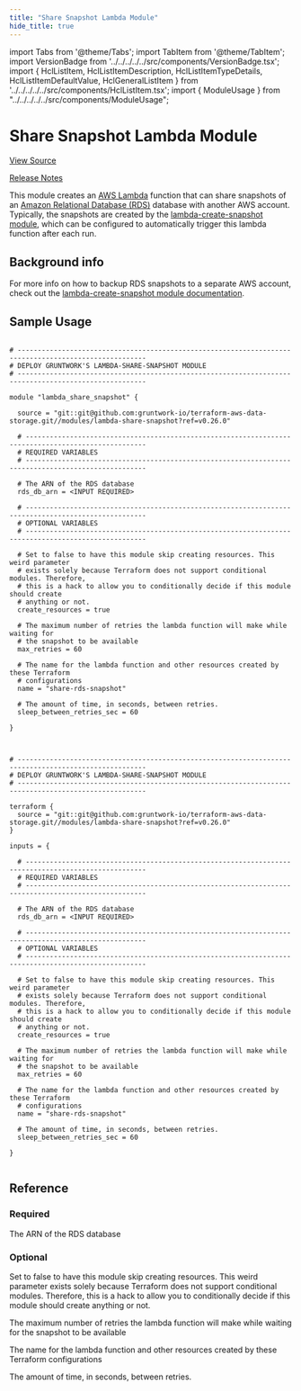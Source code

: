 ```yaml
---
title: "Share Snapshot Lambda Module"
hide_title: true
---
```


import Tabs from '@theme/Tabs';
import TabItem from '@theme/TabItem';
import VersionBadge from '../../../../../src/components/VersionBadge.tsx';
import { HclListItem, HclListItemDescription, HclListItemTypeDetails, HclListItemDefaultValue, HclGeneralListItem } from '../../../../../src/components/HclListItem.tsx';
import { ModuleUsage } from "../../../../../src/components/ModuleUsage";

<VersionBadge repoTitle="Data Storage Modules" version="0.26.0" lastModifiedVersion="0.26.0"/>

# Share Snapshot Lambda Module

<a href="https://github.com/gruntwork-io/terraform-aws-data-storage/tree/v0.26.0/modules/lambda-share-snapshot" className="link-button" title="View the source code for this module in GitHub.">View Source</a>

<a href="https://github.com/gruntwork-io/terraform-aws-data-storage/releases/tag/v0.26.0" className="link-button" title="Release notes for only versions which impacted this module.">Release Notes</a>

This module creates an [AWS Lambda](https://aws.amazon.com/lambda/) function that can share snapshots of an [Amazon
Relational Database (RDS)](https://aws.amazon.com/rds/) database with another AWS account. Typically, the snapshots
are created by the [lambda-create-snapshot module](https://github.com/gruntwork-io/terraform-aws-data-storage/tree/v0.26.0/modules/lambda-create-snapshot), which can be configured to
automatically trigger this lambda function after each run.

## Background info

For more info on how to backup RDS snapshots to a separate AWS account, check out the [lambda-create-snapshot module
documentation](https://github.com/gruntwork-io/terraform-aws-data-storage/tree/v0.26.0/modules/lambda-create-snapshot).

## Sample Usage

<Tabs>
<TabItem value="terraform" label="Terraform" default>

```hcl title="main.tf"

# ------------------------------------------------------------------------------------------------------
# DEPLOY GRUNTWORK'S LAMBDA-SHARE-SNAPSHOT MODULE
# ------------------------------------------------------------------------------------------------------

module "lambda_share_snapshot" {

  source = "git::git@github.com:gruntwork-io/terraform-aws-data-storage.git//modules/lambda-share-snapshot?ref=v0.26.0"

  # ----------------------------------------------------------------------------------------------------
  # REQUIRED VARIABLES
  # ----------------------------------------------------------------------------------------------------

  # The ARN of the RDS database
  rds_db_arn = <INPUT REQUIRED>

  # ----------------------------------------------------------------------------------------------------
  # OPTIONAL VARIABLES
  # ----------------------------------------------------------------------------------------------------

  # Set to false to have this module skip creating resources. This weird parameter
  # exists solely because Terraform does not support conditional modules. Therefore,
  # this is a hack to allow you to conditionally decide if this module should create
  # anything or not.
  create_resources = true

  # The maximum number of retries the lambda function will make while waiting for
  # the snapshot to be available
  max_retries = 60

  # The name for the lambda function and other resources created by these Terraform
  # configurations
  name = "share-rds-snapshot"

  # The amount of time, in seconds, between retries.
  sleep_between_retries_sec = 60

}


```

</TabItem>
<TabItem value="terragrunt" label="Terragrunt" default>

```hcl title="terragrunt.hcl"

# ------------------------------------------------------------------------------------------------------
# DEPLOY GRUNTWORK'S LAMBDA-SHARE-SNAPSHOT MODULE
# ------------------------------------------------------------------------------------------------------

terraform {
  source = "git::git@github.com:gruntwork-io/terraform-aws-data-storage.git//modules/lambda-share-snapshot?ref=v0.26.0"
}

inputs = {

  # ----------------------------------------------------------------------------------------------------
  # REQUIRED VARIABLES
  # ----------------------------------------------------------------------------------------------------

  # The ARN of the RDS database
  rds_db_arn = <INPUT REQUIRED>

  # ----------------------------------------------------------------------------------------------------
  # OPTIONAL VARIABLES
  # ----------------------------------------------------------------------------------------------------

  # Set to false to have this module skip creating resources. This weird parameter
  # exists solely because Terraform does not support conditional modules. Therefore,
  # this is a hack to allow you to conditionally decide if this module should create
  # anything or not.
  create_resources = true

  # The maximum number of retries the lambda function will make while waiting for
  # the snapshot to be available
  max_retries = 60

  # The name for the lambda function and other resources created by these Terraform
  # configurations
  name = "share-rds-snapshot"

  # The amount of time, in seconds, between retries.
  sleep_between_retries_sec = 60

}


```

</TabItem>
</Tabs>




## Reference

<Tabs>
<TabItem value="inputs" label="Inputs" default>

### Required

<HclListItem name="rds_db_arn" requirement="required" type="string">
<HclListItemDescription>

The ARN of the RDS database

</HclListItemDescription>
</HclListItem>

### Optional

<HclListItem name="create_resources" requirement="optional" type="bool">
<HclListItemDescription>

Set to false to have this module skip creating resources. This weird parameter exists solely because Terraform does not support conditional modules. Therefore, this is a hack to allow you to conditionally decide if this module should create anything or not.

</HclListItemDescription>
<HclListItemDefaultValue defaultValue="true"/>
</HclListItem>

<HclListItem name="max_retries" requirement="optional" type="number">
<HclListItemDescription>

The maximum number of retries the lambda function will make while waiting for the snapshot to be available

</HclListItemDescription>
<HclListItemDefaultValue defaultValue="60"/>
</HclListItem>

<HclListItem name="name" requirement="optional" type="string">
<HclListItemDescription>

The name for the lambda function and other resources created by these Terraform configurations

</HclListItemDescription>
<HclListItemDefaultValue defaultValue="&quot;share-rds-snapshot&quot;"/>
</HclListItem>

<HclListItem name="sleep_between_retries_sec" requirement="optional" type="number">
<HclListItemDescription>

The amount of time, in seconds, between retries.

</HclListItemDescription>
<HclListItemDefaultValue defaultValue="60"/>
</HclListItem>

</TabItem>
<TabItem value="outputs" label="Outputs">

<HclListItem name="lambda_function_arn">
</HclListItem>

<HclListItem name="lambda_iam_role_id">
</HclListItem>

</TabItem>
</Tabs>


<!-- ##DOCS-SOURCER-START
{
  "originalSources": [
    "https://github.com/gruntwork-io/terraform-aws-data-storage/tree/v0.26.0/modules/lambda-share-snapshot/readme.md",
    "https://github.com/gruntwork-io/terraform-aws-data-storage/tree/v0.26.0/modules/lambda-share-snapshot/variables.tf",
    "https://github.com/gruntwork-io/terraform-aws-data-storage/tree/v0.26.0/modules/lambda-share-snapshot/outputs.tf"
  ],
  "sourcePlugin": "module-catalog-api",
  "hash": "4445f445ea3715d26d920139af22b405"
}
##DOCS-SOURCER-END -->
